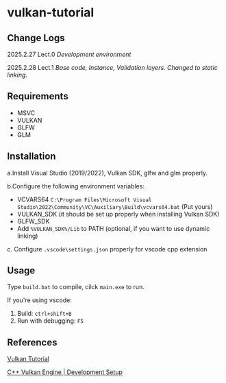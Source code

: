 # vulkan-tutorial

## Change Logs

2025.2.27 Lect.0 *Development environment*

2025.2.28 Lect.1 *Base code, Instance, Validation layers. Changed to static linking.*

## Requirements

* MSVC
* VULKAN
* GLFW
* GLM

## Installation

a.Install Visual Studio (2019/2022), Vulkan SDK, glfw and glm properly.

b.Configure the following environment variables:

* VCVARS64 `C:\Program Files\Microsoft Visual Studio\2022\Community\VC\Auxiliary\Build\vcvars64.bat` (Put yours)
* VULKAN_SDK (it should be set up properly when installing Vulkan SDK)
* GLFW_SDK
* Add `%VULKAN_SDK%/Lib` to PATH (optional, if you want to use dynamic linking)

c. Configure  `.vscode\settings.json` properly for vscode cpp extension

## Usage

Type `build.bat` to compile, cilck `main.exe` to run.

If you're using vscode:

1. Build: `ctrl+shift+B`
2. Run with debugging: `F5`

## References

[Vulkan Tutorial](https://vulkan-tutorial.com/Drawing_a_triangle/Setup/Validation_layers)

[C++ Vulkan Engine | Development Setup](https://youtu.be/tRQ3zqCiKdQ?si=VBA6jiciYnOIZ9vo)
